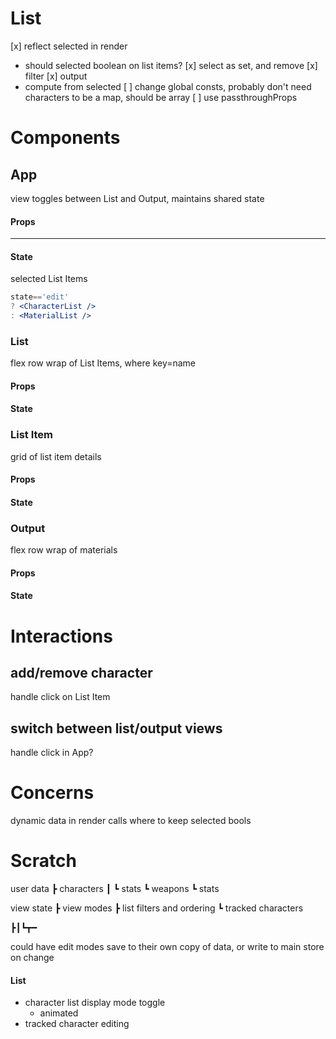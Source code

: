 # List
[x] reflect selected in render
 - should selected boolean on list items?
[x] select as set, and remove
[x] filter
[x] output
 - compute from selected
[ ] change global consts, probably don't need characters to be a map, should be array
[ ] use passthroughProps

# Components
## App
view toggles between List and Output, maintains shared state
#### Props
---
#### State
selected List Items

```jsx
state=='edit'
? <CharacterList />
: <MaterialList />
```

### List
flex row wrap of List Items, where key=name
#### Props
#### State

### List Item
grid of list item details
#### Props
#### State

### Output
flex row wrap of materials
#### Props
#### State

# Interactions
## add/remove character
handle click on List Item
## switch between list/output views
handle click in App?

# Concerns
dynamic data in render calls
where to keep selected bools

# Scratch
user data
┣ characters
┃ ┗ stats
┗ weapons
  ┗ stats

view state
┣ view modes
┣ list filters and ordering
┗ tracked characters


┣┃┗┳━


could have edit modes save to their own copy of data, or write to main store on change

#### List
- character list display mode toggle
  + animated
- tracked character editing
